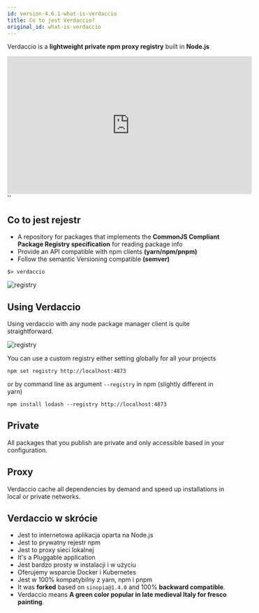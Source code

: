 ```yaml
---
id: version-4.6.1-what-is-verdaccio
title: Co to jest Verdaccio?
original_id: what-is-verdaccio
---
```


Verdaccio is a **lightweight private npm proxy registry** built in **Node.js**
<iframe width="560" height="315" src="https://www.youtube.com/embed/hDIFKzmoCaA?enablejsapi=1" frameborder="0" allow="accelerometer; autoplay; encrypted-media; gyroscope; picture-in-picture" allowfullscreen mark="crwd-mark"></iframe>
<div id="codefund">''</div>

## Co to jest rejestr

* A repository for packages that implements the **CommonJS Compliant Package Registry specification** for reading package info
* Provide an API compatible with npm clients **(yarn/npm/pnpm)**
* Follow the semantic Versioning compatible **(semver)**

```
$> verdaccio
```

![registry](assets/verdaccio_server.gif)

## Using Verdaccio

Using verdaccio with any node package manager client is quite straightforward.

![registry](assets/npm_install.gif)

You can use a custom registry either setting globally for all your projects

```
npm set registry http://localhost:4873
```

or by command line as argument `--registry` in npm (slightly different in yarn)

```
npm install lodash --registry http://localhost:4873
```

## Private

All packages that you publish are private and only accessible based in your configuration.

## Proxy

Verdaccio cache all dependencies by demand and speed up installations in local or private networks.

## Verdaccio w skrócie

* Jest to internetowa aplikacja oparta na Node.js
* Jest to prywatny rejestr npm
* Jest to proxy sieci lokalnej
* It's a Pluggable application
* Jest bardzo prosty w instalacji i w użyciu
* Oferujemy wsparcie Docker i Kubernetes
* Jest w 100% kompatybilny z yarn, npm i pnpm
* It was **forked** based on `sinopia@1.4.0` and 100% **backward compatible**.
* Verdaccio means **A green color popular in late medieval Italy for fresco painting**.
